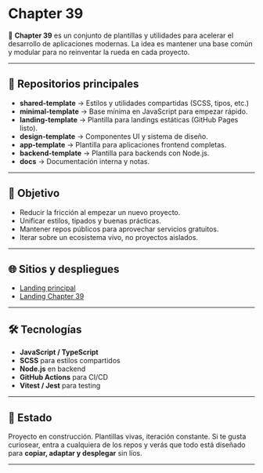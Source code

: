 # Chapter 39

🚀 **Chapter 39** es un conjunto de plantillas y utilidades para acelerar el desarrollo de aplicaciones modernas.
La idea es mantener una base común y modular para no reinventar la rueda en cada proyecto.

---

## 🔹 Repositorios principales

- **shared-template** → Estilos y utilidades compartidas (SCSS, tipos, etc.)
- **minimal-template** → Base mínima en JavaScript para empezar rápido.
- **landing-template** → Plantilla para landings estáticas (GitHub Pages listo).
- **design-template** → Componentes UI y sistema de diseño.
- **app-template** → Plantilla para aplicaciones frontend completas.
- **backend-template** → Plantilla para backends con Node.js.
- **docs** → Documentación interna y notas.

---

## 🎯 Objetivo

- Reducir la fricción al empezar un nuevo proyecto.
- Unificar estilos, tipados y buenas prácticas.
- Mantener repos públicos para aprovechar servicios gratuitos.
- Iterar sobre un ecosistema vivo, no proyectos aislados.

---

## 🌐 Sitios y despliegues

- [Landing principal](https://vasa.me)
- [Landing Chapter 39](https://chapter-39.vasa.me)

---

## 🛠️ Tecnologías

- **JavaScript / TypeScript**
- **SCSS** para estilos compartidos
- **Node.js** en backend
- **GitHub Actions** para CI/CD
- **Vitest / Jest** para testing

---

## 📌 Estado

Proyecto en construcción. Plantillas vivas, iteración constante.
Si te gusta curiosear, entra a cualquiera de los repos y verás que todo está diseñado para **copiar, adaptar y desplegar** sin líos.

---

